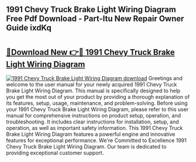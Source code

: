 ## 1991 Chevy Truck Brake Light Wiring Diagram Free Pdf Download - Part-Itu New Repair Owner Guide ixdKq

# <h2><a href="http://dfnb6b.blite.top/?on=1991+Chevy+Truck+Brake+Light+Wiring+Diagram">🔗Download New 👉🔴 1991 Chevy Truck Brake Light Wiring Diagram</a></h2>

[![1991 Chevy Truck Brake Light Wiring Diagram download](https://i.imgur.com/lujVjoI.png)](http://dfnb6b.blite.top/?on=1991+Chevy+Truck+Brake+Light+Wiring+Diagram)
Greetings and welcome to the user manual for your newly acquired 1991 Chevy Truck Brake Light Wiring Diagram. This manual is specifically designed to help you get the most out of your product by providing a thorough explanation of its features, setup, usage, maintenance, and problem-solving. Before using your 1991 Chevy Truck Brake Light Wiring Diagram, please refer to this user manual for comprehensive instructions on product setup, operation, and troubleshooting. It includes clear instructions for installation, setup, and operation, as well as important safety information. This 1991 Chevy Truck Brake Light Wiring Diagram features a powerful engine and innovative features for exceptional performance. We're Committed to Excellence 1991 Chevy Truck Brake Light Wiring Diagram. Our team is dedicated to providing exceptional customer support.
